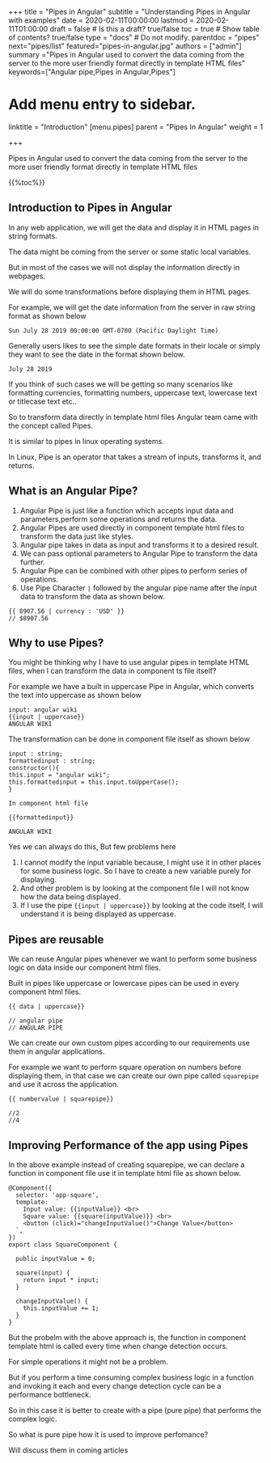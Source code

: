 +++
title = "Pipes in Angular"
subtitle = "Understanding Pipes in Angular with examples"
date = 2020-02-11T00:00:00
lastmod = 2020-02-11T01:00:00
draft = false  # Is this a draft? true/false
toc = true  # Show table of contents? true/false
type = "docs"  # Do not modify.
parentdoc = "pipes"
next="pipes/list"
featured="pipes-in-angular.jpg"
authors = ["admin"]
summary ="Pipes in Angular used to convert the data coming from the server to the more user friendly format directly in template HTML files"
keywords=["Angular pipe,Pipes in Angular,Pipes"]

# Add menu entry to sidebar.

linktitle = "Introduction"
[menu.pipes]
  parent = "Pipes In Angular"
  weight = 1

+++

Pipes in Angular used to convert the data coming from the server to the more user friendly format directly in template HTML files  

{{%toc%}}

## Introduction to Pipes in Angular

In any web application, we will get the data and display it in HTML pages in string formats.

The data might be coming from the server or some static local variables.

But in most of the cases we will not display the information directly in webpages. 

We will do some transformations before displaying them in HTML pages.

For example, we will get the date information from the server in raw string format as shown below

```
Sun July 28 2019 00:00:00 GMT-0700 (Pacific Daylight Time)
```

Generally users likes to see the simple date formats in their locale or simply they want to see the date in the format shown below.

```
July 28 2019
```

If you think of such cases we will be getting so many scenarios like formatting currencies, formatting numbers, uppercase text, lowercase text or titlecase text etc..

So to transform data directly in template html files Angular team came with the concept called Pipes.

It is similar to pipes in linux operating systems.

In Linux, Pipe is an operator that takes a stream of inputs, transforms it, and returns. 

## What is an Angular Pipe?

1. Angular Pipe is just like a function which accepts input data and parameters,perform some operations and returns the data.
2. Angular Pipes are used directly in component template html files to transform the data just like styles.
3. Angular pipe takes in data as input and transforms it to a desired result.
4. We can pass optional parameters to Angular Pipe to transform the data further.
5. Angular Pipe can be combined with other pipes to perform series of operations.
6. Use Pipe Character `|` followed by the angular pipe name after the input data to transform the data as shown below.

```
{{ 8907.56 | currency : 'USD' }}
// $8907.56
```

## Why to use Pipes?

You might be thinking why I have to use angular pipes in template HTML files, when I can transform the data in component ts file itself?

For example we have a built in uppercase Pipe in Angular, which converts the text into uppercase
as shown below

```
input: angular wiki
{{input | uppercase}}
ANGULAR WIKI
```

The transformation can be done in component file itself as shown below

```
input : string;
formattedinput : string;
constructor(){
this.input = "angular wiki";
this.formattedinput = this.input.toUpperCase();
}

In component html file

{{formattedinput}}

ANGULAR WIKI

```

Yes we can always do this, But few problems here 

1. I cannot modify the input variable because, I might use it in other places for some business logic. So I have to create a new variable purely for displaying.
2. And other problem is by looking at the component file I will not know how the data being displayed.
3. If I use the pipe `{{input | uppercase}}` by looking at the code itself, I will understand it is being displayed as uppercase.

## Pipes are reusable

We can reuse Angular pipes whenever we want to perform some business logic on data inside our component html files.

Built in pipes like uppercase or lowercase pipes can be used in every component html files. 

```
{{ data | uppercase}}

// angular pipe 
// ANGULAR PIPE
```
We can create our own custom pipes according to our requirements use them in angular applications.

For example we want to perform square operation on numbers before displaying them, in that case we can create our own pipe called `squarepipe` and use it across the application.

```
{{ numbervalue | squarepipe}}

//2
//4
```

## Improving Performance of the app using Pipes

In the above example instead of creating squarepipe, we can declare a function in component file use it in template html file as shown below.

```
@Component({
  selector: 'app-square',
  template:  `
    Input value: {{inputValue}} <br>
    Square value: {{square(inputValue)}} <br>
    <button (click)="changeInputValue()">Change Value</button>
  `,
})
export class SquareComponent {
  
  public inputValue = 0;

  square(input) {
    return input * input;
  }

  changeInputValue() {
    this.inputValue += 1;
  }
}
```

But the probelm with the above approach is, the function in component template html is called every time when change detection occurs.

For simple operations it might not be a problem. 

But if you perform a time consuming complex business logic in a function and invoking it each and every change detection cycle can be a performance bottleneck.

So in this case it is better to create with a pipe (pure pipe) that performs the complex logic.

So what is pure pipe how it is used to improve perfomance? 

Will discuss them in coming articles
